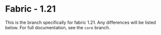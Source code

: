 # Fabric - 1.21

This is the branch specifically for fabric 1.21.
Any differences will be listed below. For full documentation, see the `core` branch.
